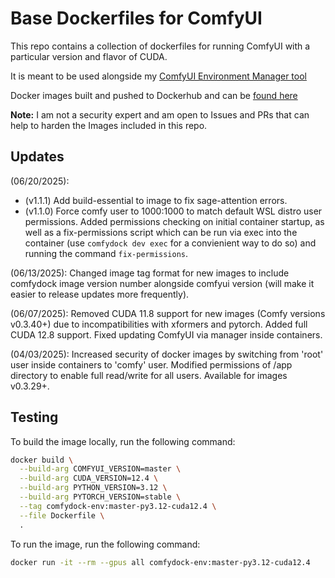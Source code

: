 # Base Dockerfiles for ComfyUI

This repo contains a collection of dockerfiles for running ComfyUI with a particular version and flavor of CUDA.

It is meant to be used alongside my [ComfyUI Environment Manager tool](https://github.com/akatz-ai/ComfyUI-Environment-Manager)

Docker images built and pushed to Dockerhub and can be [found here](https://hub.docker.com/repository/docker/akatzai/comfyui-env/tags)

**Note:** I am not a security expert and am open to Issues and PRs that can help to harden the Images included in this repo.

## Updates
(06/20/2025):
- (v1.1.1) Add build-essential to image to fix sage-attention errors.
- (v1.1.0) Force comfy user to 1000:1000 to match default WSL distro user permissions. Added permissions checking on initial container startup, as well as a fix-permissions script which can be run via exec into the container (use `comfydock dev exec` for a convienient way to do so) and running the command `fix-permissions`.

(06/13/2025): Changed image tag format for new images to include comfydock image version number alongside comfyui version (will make it easier to release updates more frequently). 

(06/07/2025): Removed CUDA 11.8 support for new images (Comfy versions v0.3.40+) due to incompatibilities with xformers and pytorch. Added full CUDA 12.8 support. Fixed updating ComfyUI via manager inside containers.

(04/03/2025): Increased security of docker images by switching from 'root' user inside containers to 'comfy' user. Modified permissions of /app directory to enable full read/write for all users. Available for images v0.3.29+.

## Testing

To build the image locally, run the following command:
```bash
docker build \
  --build-arg COMFYUI_VERSION=master \
  --build-arg CUDA_VERSION=12.4 \
  --build-arg PYTHON_VERSION=3.12 \
  --build-arg PYTORCH_VERSION=stable \
  --tag comfydock-env:master-py3.12-cuda12.4 \
  --file Dockerfile \
  .
```

To run the image, run the following command:
```bash
docker run -it --rm --gpus all comfydock-env:master-py3.12-cuda12.4
```

